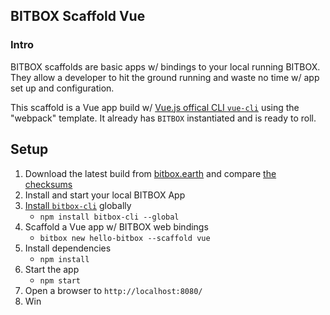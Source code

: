 ## BITBOX Scaffold Vue

### Intro

BITBOX scaffolds are basic apps w/ bindings to your local running BITBOX. They allow a developer to hit the ground running and waste no time w/ app set up and configuration.

This scaffold is a Vue app build w/ [Vue.js offical CLI `vue-cli`](https://vuejs.org/v2/guide/installation.html) using the "webpack" template. It already has `BITBOX` instantiated and is ready to roll.

## Setup

1. Download the latest build from [bitbox.earth](https://www.bitbox.earth/) and compare [the checksums](https://github.com/bigearth/keys-n-hashes)
2. Install and start your local BITBOX App
3. [Install `bitbox-cli`](https://www.npmjs.com/package/bitbox-cli) globally
	* `npm install bitbox-cli --global`
4. Scaffold a Vue app w/ BITBOX web bindings
	* `bitbox new hello-bitbox --scaffold vue`
5. Install dependencies
	* `npm install`
6. Start the app
	* `npm start`
7. Open a browser to `http://localhost:8080/`
8. Win
